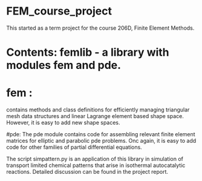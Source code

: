 # FEM_course_project
This started as a term project for the course 206D, Finite Element Methods. 
# Contents: femlib - a library with modules fem and pde. 

# fem : 
contains methods and class definitions for efficiently managing
triangular mesh data structures and linear Lagrange element based shape space. However, it is easy to add new shape spaces.

#pde:
The pde module contains code for assembling relevant finite element matrices for elliptic and parabolic pde problems. Onc
again, it is easy to add code for other families of partial differential equations.

The script simpattern.py is an application of this library in simulation of transport limited chemical patterns that arise
in isothermal autocatalytic reactions. Detailed discussion can be found in the project report. 
